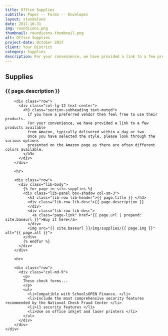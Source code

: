 ```yaml
---
title: Office Supplies
subtitle: Paper -- Forms -- Envelopes
layout: standalone
date: 2017-10-31
img: roundicons.png
thumbnail: roundicons-thumbnail.png
alt: Office Supplies
project-date: October 2017
client: Your District
category: Supplies
description: For your convenience, we have provided a link to a few products available from Amazon, typically delivered within a day or two.
---
```

<section id="supplies">
    <div class="container">
        <div class="row">
            <div class="col-lg-12 text-center">
                <h2 class="section-heading">Supplies</h2>
                <h3 class="section-subheading text-muted">{{ page.description }}</h3>
            </div>
        </div>

        <div class="row">
          <div class="col-lg-12 text-center">
            <h3 class="section-subheading text-muted">
              If you have a preferred vendor then feel free to use their products. 
              For your convenience, we have provided a link to a few products available 
              from Amazon, typically delivered within a day or two.
              Once you have selected the style, please look through the various options 
              presented on the Amazon page as there are often different colors available.
            </h3>
          </div>
        </div>  
        
        <hr>
        
        <div class="row">
          <div class="lib-body">
            {% for page in site.supplies %}
            <div class="lib-panel box-shadow col-sm-3">
              <h3 class="lib-row lib-header">{{ page.title }} </h3>
              <div class="lib-row lib-desc">{{ page.description }}
              </div>
              <div class="lib-row lib-desc">
                <a class="page-link" href="{{ page.url | prepend: site.baseurl }}">Buy it here</a>
              </div>
              <img src="{{ site.baseurl }}/img/supplies/{{ page.img }}" alt="{{ page.alt }}">
            </div>  
            {% endfor %}
          </div>
        </div>
        
        <hr>
        
        <div class="row">
          <div class="col-md-9">
            <p>  
            These check forms...
            </p>
            <ul>
              <li>Compatible with SchoolsOPEN Finance. </li>
              <li>Include the most comprehensive security features recommended by the National Check Fraud Center </li>
              <li>11 security features </li>
              <li>Use on office inkjet and laser printers </li>
            </ul>
          </div>
        </div>
    </div>
</section>
